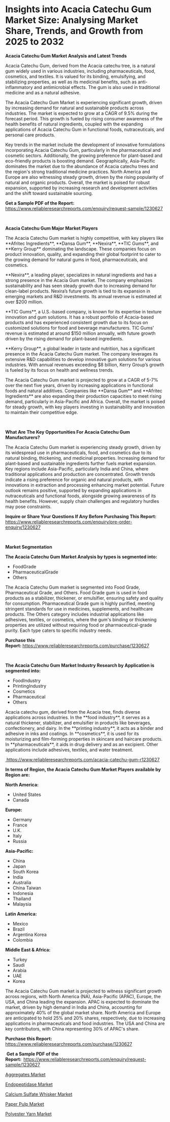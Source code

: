 <p><h1>Insights into Acacia Catechu Gum Market Size: Analysing Market Share, Trends, and Growth from 2025 to 2032</h1></p><p><strong>Acacia Catechu Gum Market Analysis and Latest Trends</strong></p>
<p><p>Acacia Catechu Gum, derived from the Acacia catechu tree, is a natural gum widely used in various industries, including pharmaceuticals, food, cosmetics, and textiles. It is valued for its binding, emulsifying, and stabilizing properties, as well as its medicinal benefits, such as anti-inflammatory and antimicrobial effects. The gum is also used in traditional medicine and as a natural adhesive.</p><p>The Acacia Catechu Gum Market is experiencing significant growth, driven by increasing demand for natural and sustainable products across industries. The market is expected to grow at a CAGR of 9.5% during the forecast period. This growth is fueled by rising consumer awareness of the health benefits of natural ingredients, coupled with the expanding applications of Acacia Catechu Gum in functional foods, nutraceuticals, and personal care products.</p><p>Key trends in the market include the development of innovative formulations incorporating Acacia Catechu Gum, particularly in the pharmaceutical and cosmetic sectors. Additionally, the growing preference for plant-based and eco-friendly products is boosting demand. Geographically, Asia-Pacific dominates the market due to the abundance of Acacia catechu trees and the region's strong traditional medicine practices. North America and Europe are also witnessing steady growth, driven by the rising popularity of natural and organic products. Overall, the market is poised for robust expansion, supported by increasing research and development activities and the shift toward sustainable sourcing.</p></p>
<p><strong>Get a Sample PDF of the Report:&nbsp;</strong> <a href="https://www.reliableresearchreports.com/enquiry/request-sample/1230627?utm_campaign=10&utm_medium=2&utm_source=Github&utm_content=ia&utm_term=25012025&utm_id=acacia-catechu-gum">https://www.reliableresearchreports.com/enquiry/request-sample/1230627</a></p>
<p>&nbsp;</p>
<p><strong>Acacia Catechu Gum Major Market Players</strong></p>
<p><p>The Acacia Catechu Gum market is highly competitive, with key players like **Afritec Ingredients**, **Dansa Gum**, **Nexira**, **TIC Gums**, and **Kerry Group** dominating the landscape. These companies focus on product innovation, quality, and expanding their global footprint to cater to the growing demand for natural gums in food, pharmaceuticals, and cosmetics.</p><p>**Nexira**, a leading player, specializes in natural ingredients and has a strong presence in the Acacia Gum market. The company emphasizes sustainability and has seen steady growth due to increasing demand for clean-label products. Nexira’s future growth is tied to its expansion in emerging markets and R&D investments. Its annual revenue is estimated at over $200 million.</p><p>**TIC Gums**, a U.S.-based company, is known for its expertise in texture innovation and gum solutions. It has a robust portfolio of Acacia-based products and has experienced consistent growth due to its focus on customized solutions for food and beverage manufacturers. TIC Gums’ revenue is estimated at around $150 million annually, with future growth driven by the rising demand for plant-based ingredients.</p><p>**Kerry Group**, a global leader in taste and nutrition, has a significant presence in the Acacia Catechu Gum market. The company leverages its extensive R&D capabilities to develop innovative gum solutions for various industries. With annual revenues exceeding $8 billion, Kerry Group’s growth is fueled by its focus on health and wellness trends.</p><p>The Acacia Catechu Gum market is projected to grow at a CAGR of 5-7% over the next five years, driven by increasing applications in functional foods and natural additives. Companies like **Dansa Gum** and **Afritec Ingredients** are also expanding their production capacities to meet rising demand, particularly in Asia-Pacific and Africa. Overall, the market is poised for steady growth, with key players investing in sustainability and innovation to maintain their competitive edge.</p></p>
<p>&nbsp;</p>
<p><strong>What Are The Key Opportunities For Acacia Catechu Gum Manufacturers?</strong></p>
<p><p>The Acacia Catechu Gum market is experiencing steady growth, driven by its widespread use in pharmaceuticals, food, and cosmetics due to its natural binding, thickening, and medicinal properties. Increasing demand for plant-based and sustainable ingredients further fuels market expansion. Key regions include Asia-Pacific, particularly India and China, where traditional applications and production are concentrated. Growth trends indicate a rising preference for organic and natural products, with innovations in extraction and processing enhancing market potential. Future outlook remains positive, supported by expanding applications in nutraceuticals and functional foods, alongside growing awareness of its health benefits. However, supply chain challenges and regulatory hurdles may pose constraints.</p></p>
<p><strong>Inquire or Share Your Questions If Any Before Purchasing This Report:</strong> <a href="https://www.reliableresearchreports.com/enquiry/pre-order-enquiry/1230627?utm_campaign=10&utm_medium=2&utm_source=Github&utm_content=ia&utm_term=25012025&utm_id=acacia-catechu-gum">https://www.reliableresearchreports.com/enquiry/pre-order-enquiry/1230627</a></p>
<p>&nbsp;</p>
<p><strong>Market Segmentation</strong></p>
<p><strong>The Acacia Catechu Gum Market Analysis by types is segmented into:</strong></p>
<p><ul><li>FoodGrade</li><li>PharmaceuticalGrade</li><li>Others</li></ul></p>
<p><p>The Acacia Catechu Gum market is segmented into Food Grade, Pharmaceutical Grade, and Others. Food Grade gum is used in food products as a stabilizer, thickener, or emulsifier, ensuring safety and quality for consumption. Pharmaceutical Grade gum is highly purified, meeting stringent standards for use in medicines, supplements, and healthcare products. The Others category includes industrial applications like adhesives, textiles, or cosmetics, where the gum's binding or thickening properties are utilized without requiring food or pharmaceutical-grade purity. Each type caters to specific industry needs.</p></p>
<p><strong>Purchase this Report:&nbsp;</strong><a href="https://www.reliableresearchreports.com/purchase/1230627?utm_campaign=10&utm_medium=2&utm_source=Github&utm_content=ia&utm_term=25012025&utm_id=acacia-catechu-gum">https://www.reliableresearchreports.com/purchase/1230627</a></p>
<p>&nbsp;</p>
<p><strong>The Acacia Catechu Gum Market Industry Research by Application is segmented into:</strong></p>
<p><ul><li>FoodIndustry</li><li>PrintingIndustry</li><li>Cosmetics</li><li>Pharmaceutical</li><li>Others</li></ul></p>
<p><p>Acacia catechu gum, derived from the Acacia tree, finds diverse applications across industries. In the **food industry**, it serves as a natural thickener, stabilizer, and emulsifier in products like beverages, confectionery, and dairy. In the **printing industry**, it acts as a binder and adhesive in inks and coatings. In **cosmetics**, it is used for its moisturizing and film-forming properties in skincare and haircare products. In **pharmaceuticals**, it aids in drug delivery and as an excipient. Other applications include adhesives, textiles, and water treatment.</p></p>
<p><a href="https://www.reliableresearchreports.com/acacia-catechu-gum-r1230627?utm_campaign=10&utm_medium=2&utm_source=Github&utm_content=ia&utm_term=25012025&utm_id=acacia-catechu-gum">&nbsp;https://www.reliableresearchreports.com/acacia-catechu-gum-r1230627</a></p>
<p><strong>In terms of Region, the Acacia Catechu Gum Market Players available by Region are:</strong></p>
<p>
    <p> <strong> North America: </strong>
        <ul>
            <li>United States</li>
            <li>Canada</li>
        </ul>
        </p> 
    <p> <strong> Europe: </strong>
        <ul>
            <li>Germany</li>
            <li>France</li>
            <li>U.K.</li>
            <li>Italy</li>
            <li>Russia</li>
        </ul>
        </p> 
    <p> <strong> Asia-Pacific: </strong>
        <ul>
            <li>China</li>
            <li>Japan</li>
            <li>South Korea</li>
            <li>India</li>
            <li>Australia</li>
            <li>China Taiwan</li>
            <li>Indonesia</li>
            <li>Thailand</li>
            <li>Malaysia</li>
        </ul>
        </p> 
    <p> <strong> Latin America: </strong>
        <ul>
            <li>Mexico</li>
            <li>Brazil</li>
            <li>Argentina Korea</li>
            <li>Colombia</li>
        </ul>
        </p> 
    <p> <strong> Middle East & Africa: </strong>
        <ul>
            <li>Turkey</li>
            <li>Saudi</li>
            <li>Arabia</li>
            <li>UAE</li>
            <li>Korea</li>
        </ul>
    </p>
    </p>
<p><p>The Acacia Catechu Gum market is projected to witness significant growth across regions, with North America (NA), Asia-Pacific (APAC), Europe, the USA, and China leading the expansion. APAC is expected to dominate the market, driven by high demand in India and China, accounting for approximately 40% of the global market share. North America and Europe are anticipated to hold 25% and 20% shares, respectively, due to increasing applications in pharmaceuticals and food industries. The USA and China are key contributors, with China representing 30% of APAC's share.</p></p>
<p><strong>Purchase this Report: </strong><a href="https://www.reliableresearchreports.com/purchase/1230627?utm_campaign=10&utm_medium=2&utm_source=Github&utm_content=ia&utm_term=25012025&utm_id=acacia-catechu-gum">https://www.reliableresearchreports.com/purchase/1230627</a></p>
<p>&nbsp;<strong>Get a Sample PDF of the Report:&nbsp;&nbsp;</strong><a href="https://www.reliableresearchreports.com/enquiry/request-sample/1230627?utm_campaign=10&utm_medium=2&utm_source=Github&utm_content=ia&utm_term=25012025&utm_id=acacia-catechu-gum">https://www.reliableresearchreports.com/enquiry/request-sample/1230627</a></p>
<p><strong></strong></p>
<p><p><a href="https://github.com/manesros8/Market-Research-Report-List-1/blob/main/aggregates-market.md?utm_campaign=10&utm_medium=2&utm_source=Github&utm_content=ia&utm_term=25012025&utm_id=acacia-catechu-gum">Aggregates Market</a></p><p><a href="https://github.com/SanjidaMahmud54/Market-Research-Report-List-1/blob/main/endopeptidase-market.md?utm_campaign=10&utm_medium=2&utm_source=Github&utm_content=ia&utm_term=25012025&utm_id=acacia-catechu-gum">Endopeptidase Market</a></p><p><a href="https://github.com/WashimHussain441/Market-Research-Report-List-1/blob/main/calcium-sulfate-whisker-market.md?utm_campaign=10&utm_medium=2&utm_source=Github&utm_content=ia&utm_term=25012025&utm_id=acacia-catechu-gum">Calcium Sulfate Whisker Market</a></p><p><a href="https://github.com/hgf64gh/Market-Research-Report-List-1/blob/main/paper-pulp-market.md?utm_campaign=10&utm_medium=2&utm_source=Github&utm_content=ia&utm_term=25012025&utm_id=acacia-catechu-gum">Paper Pulp Market</a></p><p><a href="https://github.com/ulyssacrayne00231/Market-Research-Report-List-1/blob/main/polyester-yarn-market.md?utm_campaign=10&utm_medium=2&utm_source=Github&utm_content=ia&utm_term=25012025&utm_id=acacia-catechu-gum">Polyester Yarn Market</a></p></p>